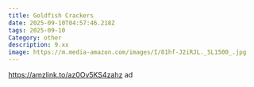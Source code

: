 ```yaml
---
title: Goldfish Crackers
date: 2025-09-10T04:57:46.218Z
tags: 2025-09-10
Category: other
description: 9.xx
image: https://m.media-amazon.com/images/I/81hf-J2iRJL._SL1500_.jpg
---
```

https://amzlink.to/az0Ov5KS4zahz ad